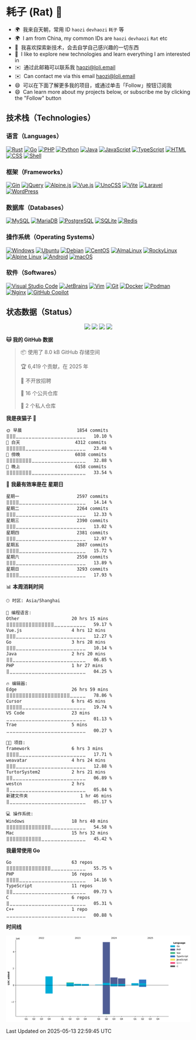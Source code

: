 # 耗子 (Rat) 🔭

* 🌍  我来自天朝，常用 ID `haozi` `devhaozi` `耗子` 等
* 🌍  I am from China, my common IDs are `haozi` `devhaozi` `Rat` etc
* 🔧  我喜欢探索新技术，会去自学自己感兴趣的一切东西
* 🔧  I like to explore new technologies and learn everything I am interested in
* ✉️  通过此邮箱可以联系我 [haozi@loli.email](mailto:haozi@loli.email)
* ✉️  Can contact me via this email [haozi@loli.email](mailto:haozi@loli.email)
* 😄  可以在下面了解更多我的项目，或通过单击「Follow」按钮订阅我
* 😄  Can learn more about my projects below, or subscribe me by clicking the "Follow" button


## 技术栈（Technologies）

### 语言（Languages）

[![Rust](https://img.shields.io/badge/Rust-000000?style=flat-square&logo=rust&logoColor=white)](https://www.rust-lang.org/)
[![Go](https://img.shields.io/badge/Go-00ADD8?style=flat-square&logo=go&logoColor=white)](https://go.dev/)
[![PHP](https://img.shields.io/badge/PHP-777BB4?style=flat-square&logo=php&logoColor=white)](https://www.php.net/)
[![Python](https://img.shields.io/badge/Python-3776AB?style=flat-square&logo=python&logoColor=white)](https://www.python.org/)
[![Java](https://img.shields.io/badge/Java-007396?style=flat-square&logo=java&logoColor=white)](https://www.java.com/)
[![JavaScript](https://img.shields.io/badge/JavaScript-F7DF1E?style=flat-square&logo=javascript&logoColor=white)](https://www.javascript.com/)
[![TypeScript](https://img.shields.io/badge/TypeScript-3178C6?style=flat-square&logo=typescript&logoColor=white)](https://www.typescriptlang.org/)
[![HTML](https://img.shields.io/badge/HTML-E34F26?style=flat-square&logo=html5&logoColor=white)](https://www.w3.org/html/)
[![CSS](https://img.shields.io/badge/CSS-1572B6?style=flat-square&logo=css&logoColor=white)](https://www.w3.org/Style/CSS/)
[![Shell](https://img.shields.io/badge/Shell-4eaa25?style=flat-square&logo=gnu%20bash&logoColor=ffffff)](https://www.gnu.org/software/bash/)

### 框架（Frameworks）

[![Gin](https://img.shields.io/badge/Gin-008ECF?style=flat-square&logo=gin&logoColor=white)](https://gin-gonic.com/)
[![jQuery](https://img.shields.io/badge/jQuery-0769AD?style=flat-square&logo=jquery&logoColor=white)](https://jquery.com/)
[![Alpine.js](https://img.shields.io/badge/Alpine.js-8BC0D0?style=flat-square&logo=alpinedotjs&logoColor=white)](https://alpinejs.dev/)
[![Vue.js](https://img.shields.io/badge/Vue.js-4FC08D?style=flat-square&logo=vuedotjs&logoColor=white)](https://vuejs.org/)
[![UnoCSS](https://img.shields.io/badge/UnoCSS-333333?style=flat-square&logo=unocss&logoColor=white)](https://github.com/unocss/unocss)
[![Vite](https://img.shields.io/badge/Vite-646CFF?style=flat-square&logo=vite&logoColor=white)](https://vitejs.dev/)
[![Laravel](https://img.shields.io/badge/Laravel-FF2D20?style=flat-square&logo=laravel&logoColor=white)](https://laravel.com/)
[![WordPress](https://img.shields.io/badge/WordPress-21759B?style=flat-square&logo=wordpress&logoColor=white)](https://wordpress.org/)

### 数据库（Databases）

[![MySQL](https://img.shields.io/badge/MySQL-4479A1?style=flat-square&logo=mysql&logoColor=white)](https://www.mysql.com/)
[![MariaDB](https://img.shields.io/badge/MariaDB-003545?style=flat-square&logo=mariadb&logoColor=white)](https://mariadb.org/)
[![PostgreSQL](https://img.shields.io/badge/PostgreSQL-4169E1?style=flat-square&logo=postgresql&logoColor=white)](https://www.postgresql.org/)
[![SQLite](https://img.shields.io/badge/SQLite-003B57?style=flat-square&logo=sqlite&logoColor=white)](https://www.sqlite.org/)
[![Redis](https://img.shields.io/badge/Redis-DC382D?style=flat-square&logo=redis&logoColor=white)](https://redis.io/)

### 操作系统（Operating Systems）

[![Windows](https://img.shields.io/badge/Windows-blue?style=flat-square&logo=windows11&logoColor=white)](https://www.microsoft.com/windows)
[![Ubuntu](https://img.shields.io/badge/Ubuntu-E95420?style=flat-square&logo=ubuntu&logoColor=white)](https://ubuntu.com/)
[![Debian](https://img.shields.io/badge/Debian-D0024D?style=flat-square&logo=debian&logoColor=white)](https://www.debian.org/)
[![CentOS](https://img.shields.io/badge/CentOS-262577?style=flat-square&logo=centos&logoColor=white)](https://www.centos.org/)
[![AlmaLinux](https://img.shields.io/badge/AlmaLinux-0F4266?style=flat-square&logo=almalinux&logoColor=white)](https://almalinux.org/)
[![RockyLinux](https://img.shields.io/badge/RockyLinux-10B981?style=flat-square&logo=rockylinux&logoColor=white)](https://rockylinux.org/)
[![Alpine Linux](https://img.shields.io/badge/Alpine_Linux-0D597F?style=flat-square&logo=alpinelinux&logoColor=white)](https://alpinelinux.org/)
[![Android](https://img.shields.io/badge/Android-34A853?style=flat-square&logo=android&logoColor=white)](https://www.android.com/)
[![macOS](https://img.shields.io/badge/macOS-000000?style=flat-square&logo=macos&logoColor=white)](https://www.apple.com/macos/)

### 软件（Softwares）

[![Visual Studio Code](https://img.shields.io/badge/Visual_Studio_Code-007ACC?style=flat-square&logo=visual-studio-code&logoColor=white)](https://code.visualstudio.com/)
[![JetBrains](https://img.shields.io/badge/JetBrains-000000?style=flat-square&logo=jetbrains&logoColor=white)](https://www.jetbrains.com/)
[![Vim](https://img.shields.io/badge/Vim-019733?style=flat-square&logo=vim&logoColor=white)](https://www.vim.org/)
[![Git](https://img.shields.io/badge/Git-F05032?style=flat-square&logo=git&logoColor=white)](https://git-scm.com/)
[![Docker](https://img.shields.io/badge/Docker-2496ED?style=flat-square&logo=docker&logoColor=white)](https://docker.io/)
[![Podman](https://img.shields.io/badge/Podman-892CA0?style=flat-square&logo=podman&logoColor=white)](https://podman.io/)
[![Nginx](https://img.shields.io/badge/Nginx-009639?style=flat-square&logo=nginx&logoColor=white)](https://nginx.org/)
[![GitHub Copilot](https://img.shields.io/badge/GitHub_Copilot-000000?style=flat-square&logo=githubcopilot&logoColor=white)](https://github.com/features/copilot)


## 状态数据（Status）

<div align="center">
<img height=160 src="https://github-readme-stats-git-masterrstaa-rickstaa.vercel.app/api?username=devhaozi&show_icons=true&hide_border=true&count_private=true&role=owner,collaborator&locale=cn" />
<img height=160 src="https://github-readme-stats-git-masterrstaa-rickstaa.vercel.app/api/top-langs/?username=devhaozi&show_icons=true&hide_border=true&layout=compact&langs_count=8&card_width=320&role=owner,collaborator&locale=cn" />
<img src="https://streak-stats.demolab.com/?user=devhaozi&hide_border=true&locale=zh_Hans&date_format=%5BY.%5Dn.j" />
<img src="https://github-readme-activity-graph.vercel.app/graph?username=devhaozi&bg_color=ffffff&color=000000&line=000000&point=000000&area_color=ffffff&area=true&hide_border=true" />
</div>

<!--START_SECTION:waka-->
**🐱 我的 GitHub 数据** 

> 📦  使用了 8.0 kB GitHub 存储空间 
 > 
> 🏆 6,419 个贡献，在 2025 年
 > 
> 🚫 不开放招聘
 > 
> 📜 16 个公共仓库 
 > 
> 🔑 2 个私人仓库 
 > 
**我是夜猫子 🦉** 

```text
🌞 早晨                     1854 commits        ⣿⣿⣿⣀⣀⣀⣀⣀⣀⣀⣀⣀⣀⣀⣀⣀⣀⣀⣀⣀⣀⣀⣀⣀⣀   10.10 % 
🌆 白天                     4312 commits        ⣿⣿⣿⣿⣿⣿⣀⣀⣀⣀⣀⣀⣀⣀⣀⣀⣀⣀⣀⣀⣀⣀⣀⣀⣀   23.48 % 
🌃 傍晚                     6038 commits        ⣿⣿⣿⣿⣿⣿⣿⣿⣀⣀⣀⣀⣀⣀⣀⣀⣀⣀⣀⣀⣀⣀⣀⣀⣀   32.88 % 
🌙 晚上                     6158 commits        ⣿⣿⣿⣿⣿⣿⣿⣿⣀⣀⣀⣀⣀⣀⣀⣀⣀⣀⣀⣀⣀⣀⣀⣀⣀   33.54 % 
```
📅 **我最有效率是在 星期日** 

```text
星期一                      2597 commits        ⣿⣿⣿⣿⣀⣀⣀⣀⣀⣀⣀⣀⣀⣀⣀⣀⣀⣀⣀⣀⣀⣀⣀⣀⣀   14.14 % 
星期二                      2264 commits        ⣿⣿⣿⣀⣀⣀⣀⣀⣀⣀⣀⣀⣀⣀⣀⣀⣀⣀⣀⣀⣀⣀⣀⣀⣀   12.33 % 
星期三                      2390 commits        ⣿⣿⣿⣀⣀⣀⣀⣀⣀⣀⣀⣀⣀⣀⣀⣀⣀⣀⣀⣀⣀⣀⣀⣀⣀   13.02 % 
星期四                      2381 commits        ⣿⣿⣿⣀⣀⣀⣀⣀⣀⣀⣀⣀⣀⣀⣀⣀⣀⣀⣀⣀⣀⣀⣀⣀⣀   12.97 % 
星期五                      2887 commits        ⣿⣿⣿⣿⣀⣀⣀⣀⣀⣀⣀⣀⣀⣀⣀⣀⣀⣀⣀⣀⣀⣀⣀⣀⣀   15.72 % 
星期六                      2550 commits        ⣿⣿⣿⣀⣀⣀⣀⣀⣀⣀⣀⣀⣀⣀⣀⣀⣀⣀⣀⣀⣀⣀⣀⣀⣀   13.89 % 
星期日                      3293 commits        ⣿⣿⣿⣿⣀⣀⣀⣀⣀⣀⣀⣀⣀⣀⣀⣀⣀⣀⣀⣀⣀⣀⣀⣀⣀   17.93 % 
```


📊 **本周消耗时间** 

```text
🕑︎ 时区: Asia/Shanghai

💬 编程语言: 
Other                    20 hrs 15 mins      ⣿⣿⣿⣿⣿⣿⣿⣿⣿⣿⣿⣿⣿⣿⣿⣀⣀⣀⣀⣀⣀⣀⣀⣀⣀   59.17 % 
Vue.js                   4 hrs 12 mins       ⣿⣿⣿⣀⣀⣀⣀⣀⣀⣀⣀⣀⣀⣀⣀⣀⣀⣀⣀⣀⣀⣀⣀⣀⣀   12.27 % 
Go                       3 hrs 28 mins       ⣿⣿⣿⣀⣀⣀⣀⣀⣀⣀⣀⣀⣀⣀⣀⣀⣀⣀⣀⣀⣀⣀⣀⣀⣀   10.14 % 
Java                     2 hrs 20 mins       ⣿⣿⣀⣀⣀⣀⣀⣀⣀⣀⣀⣀⣀⣀⣀⣀⣀⣀⣀⣀⣀⣀⣀⣀⣀   06.85 % 
PHP                      1 hr 27 mins        ⣿⣀⣀⣀⣀⣀⣀⣀⣀⣀⣀⣀⣀⣀⣀⣀⣀⣀⣀⣀⣀⣀⣀⣀⣀   04.25 % 

🔥 编辑器: 
Edge                     26 hrs 59 mins      ⣿⣿⣿⣿⣿⣿⣿⣿⣿⣿⣿⣿⣿⣿⣿⣿⣿⣿⣿⣿⣀⣀⣀⣀⣀   78.86 % 
Cursor                   6 hrs 45 mins       ⣿⣿⣿⣿⣿⣀⣀⣀⣀⣀⣀⣀⣀⣀⣀⣀⣀⣀⣀⣀⣀⣀⣀⣀⣀   19.74 % 
VS Code                  23 mins             ⣀⣀⣀⣀⣀⣀⣀⣀⣀⣀⣀⣀⣀⣀⣀⣀⣀⣀⣀⣀⣀⣀⣀⣀⣀   01.13 % 
Trae                     5 mins              ⣀⣀⣀⣀⣀⣀⣀⣀⣀⣀⣀⣀⣀⣀⣀⣀⣀⣀⣀⣀⣀⣀⣀⣀⣀   00.27 % 

🐱‍💻 项目: 
framework                6 hrs 3 mins        ⣿⣿⣿⣿⣀⣀⣀⣀⣀⣀⣀⣀⣀⣀⣀⣀⣀⣀⣀⣀⣀⣀⣀⣀⣀   17.71 % 
weavatar                 4 hrs 24 mins       ⣿⣿⣿⣀⣀⣀⣀⣀⣀⣀⣀⣀⣀⣀⣀⣀⣀⣀⣀⣀⣀⣀⣀⣀⣀   12.88 % 
TurtorSystem2            2 hrs 21 mins       ⣿⣿⣀⣀⣀⣀⣀⣀⣀⣀⣀⣀⣀⣀⣀⣀⣀⣀⣀⣀⣀⣀⣀⣀⣀   06.89 % 
westcn                   2 hrs               ⣿⣀⣀⣀⣀⣀⣀⣀⣀⣀⣀⣀⣀⣀⣀⣀⣀⣀⣀⣀⣀⣀⣀⣀⣀   05.84 % 
新建文件夹                    1 hr 46 mins        ⣿⣀⣀⣀⣀⣀⣀⣀⣀⣀⣀⣀⣀⣀⣀⣀⣀⣀⣀⣀⣀⣀⣀⣀⣀   05.17 % 

💻 操作系统: 
Windows                  18 hrs 40 mins      ⣿⣿⣿⣿⣿⣿⣿⣿⣿⣿⣿⣿⣿⣿⣀⣀⣀⣀⣀⣀⣀⣀⣀⣀⣀   54.58 % 
Mac                      15 hrs 32 mins      ⣿⣿⣿⣿⣿⣿⣿⣿⣿⣿⣿⣀⣀⣀⣀⣀⣀⣀⣀⣀⣀⣀⣀⣀⣀   45.42 % 
```

**我最常使用 Go** 

```text
Go                       63 repos            ⣿⣿⣿⣿⣿⣿⣿⣿⣿⣿⣿⣿⣿⣿⣀⣀⣀⣀⣀⣀⣀⣀⣀⣀⣀   55.75 % 
PHP                      16 repos            ⣿⣿⣿⣿⣀⣀⣀⣀⣀⣀⣀⣀⣀⣀⣀⣀⣀⣀⣀⣀⣀⣀⣀⣀⣀   14.16 % 
TypeScript               11 repos            ⣿⣿⣀⣀⣀⣀⣀⣀⣀⣀⣀⣀⣀⣀⣀⣀⣀⣀⣀⣀⣀⣀⣀⣀⣀   09.73 % 
C                        6 repos             ⣿⣀⣀⣀⣀⣀⣀⣀⣀⣀⣀⣀⣀⣀⣀⣀⣀⣀⣀⣀⣀⣀⣀⣀⣀   05.31 % 
C++                      1 repo              ⣀⣀⣀⣀⣀⣀⣀⣀⣀⣀⣀⣀⣀⣀⣀⣀⣀⣀⣀⣀⣀⣀⣀⣀⣀   00.88 % 
```



**时间线**

![Lines of Code chart](https://raw.githubusercontent.com/devhaozi/devhaozi/main/assets/bar_graph.png)


 Last Updated on 2025-05-13 22:59:45 UTC
<!--END_SECTION:waka-->
